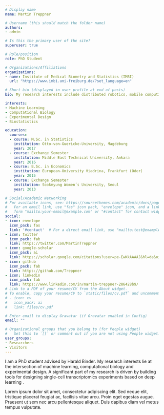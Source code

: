 ```yaml
---
# Display name
name: Martin Treppner

# Username (this should match the folder name)
authors:
- admin

# Is this the primary user of the site?
superuser: true

# Role/position
role: PhD Student

# Organizations/Affiliations
organizations:
- name: Institute of Medical Biometry and Statistics (IMBI)
  url: "https://www.imbi.uni-freiburg.de/?set_language=en"

# Short bio (displayed in user profile at end of posts)
bio: My research interests include distributed robotics, mobile computing and programmable matter.

interests:
- Machine Learning
- Computational Biology
- Experimental Design
- Biostatistics

education:
  courses:
  - course: M.Sc. in Statistics
    institution: Otto-von-Guericke-University, Magdeburg
    year: 2017
  - course: Exchange Semester
    institution: Middle East Technical University, Ankara
    year: 2016
  - course: B.Sc. in Economics
    institution: European-University Viadrina, Frankfurt (Oder)
    year: 2015
  - course: Exchange Semester
    institution: Sookmyung Women´s University, Seoul
    year: 2013

# Social/Academic Networking
# For available icons, see: https://sourcethemes.com/academic/docs/page-builder/#icons
#   For an email link, use "fas" icon pack, "envelope" icon, and a link in the
#   form "mailto:your-email@example.com" or "#contact" for contact widget.
social:
- icon: envelope
  icon_pack: fas
  link: '#contact'  # For a direct email link, use "mailto:test@example.org".
- icon: twitter
  icon_pack: fab
  link: https://twitter.com/MartinTreppner
- icon: google-scholar
  icon_pack: ai
  link: https://scholar.google.com/citations?user=pe-EwKkAAAAJ&hl=de&oi=ao
- icon: github
  icon_pack: fab
  link: https://github.com/Treppner
- icon: linkedin
  icon_pack: fab
  link: https://www.linkedin.com/in/martin-treppner-286428b9/
# Link to a PDF of your resume/CV from the About widget.
# To enable, copy your resume/CV to `static/files/cv.pdf` and uncomment the lines below.
# - icon: cv
#   icon_pack: ai
#   link: files/cv.pdf

# Enter email to display Gravatar (if Gravatar enabled in Config)
email: ""

# Organizational groups that you belong to (for People widget)
#   Set this to `[]` or comment out if you are not using People widget.
user_groups:
- Researchers
- Visitors
---
```


I am a PhD student advised by Harald Binder. My research interests lie at the intersection of machine learning, computational biology and experimental design. A significant part of my research is driven by building tools for designing single-cell transcriptomics experiments based on deep learning .

Lorem ipsum dolor sit amet, consectetur adipiscing elit. Sed neque elit, tristique placerat feugiat ac, facilisis vitae arcu. Proin eget egestas augue. Praesent ut sem nec arcu pellentesque aliquet. Duis dapibus diam vel metus tempus vulputate.
